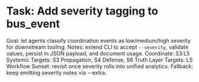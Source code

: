 # Task: Add severity tagging to bus_event
Goal: let agents classify coordination events as low/medium/high severity for downstream tooling.
Notes: extend CLI to accept `--severity`, validate values, persist in JSON payload, and document usage.
Coordinate: S3:L5
Systemic Targets: S3 Propagation, S4 Defense, S6 Truth
Layer Targets: L5 Workflow
Sunset: revisit once severity rolls into unified analytics.
Fallback: keep emitting severity notes via --extra.
